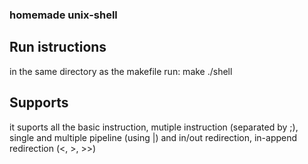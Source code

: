 ### homemade unix-shell

## Run istructions
in the same directory as the makefile run:
make
./shell

## Supports
it suports all the basic instruction, mutiple instruction (separated by ;),
single and multiple pipeline (using |) and in/out redirection, in-append redirection (<, >, >>)
